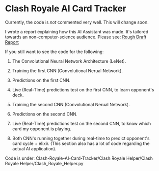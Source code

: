 # Clash Royale AI Card Tracker

Currently, the code is *not* commented very well. This will change soon.

I wrote a report explaining how this AI Assistant was made. It's tailored towards an non-computer-science audience. Please see: [Rough Draft Report](https://github.com/AmarSaini/Clash-Royale-AI-Card-Tracker/blob/master/Clash%20Royale%20Helper/Document/Report.pdf)

If you still want to see the code for the following:

1. The Convolutional Neural Network Architecture (LeNet).

2. Training the first CNN (Convolutional Nerual Network).
3. Predictions on the first CNN.
4. Live (Real-Time) predictions test on the first CNN, to learn opponent's deck.

5. Training the second CNN (Convolutional Nerual Network).
6. Predictions on the second CNN.
7. Live (Real-Time) predictions test on the second CNN, to know which card my opponent is playing.

8. Both CNN's running together during real-time to predict opponent's card cycle + elixir. (This section also has a lot of code regarding the actual AI application).

Code is under: Clash-Royale-AI-Card-Tracker/Clash Royale Helper/Clash Royale Helper/Clash_Royale_Helper.py